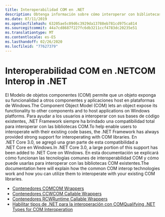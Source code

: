 ```yaml
---
title: Interoperabilidad COM en .NET
description: Obtenga información sobre cómo interoperar con bibliotecas COM en .NET.
ms.date: 07/11/2019
ms.openlocfilehash: 63205ae5c09d6c3929da13788eb781cd975ca814
ms.sourcegitcommit: 44a7cd8687f227fc6db3211ccf4783dc20235e51
ms.translationtype: MT
ms.contentlocale: es-ES
ms.lasthandoff: 02/26/2020
ms.locfileid: "77627379"
---
```

# <a name="com-interop-in-net"></a><span data-ttu-id="d3044-103">Interoperabilidad COM en .NET</span><span class="sxs-lookup"><span data-stu-id="d3044-103">COM Interop in .NET</span></span>

<span data-ttu-id="d3044-104">El Modelo de objetos componentes (COM) permite que un objeto exponga su funcionalidad a otros componentes y aplicaciones host en plataformas de Windows.</span><span class="sxs-lookup"><span data-stu-id="d3044-104">The Component Object Model (COM) lets an object expose its functionality to other components and to host applications on Windows platforms.</span></span> <span data-ttu-id="d3044-105">Para ayudar a los usuarios a interoperar con sus bases de código existentes, .NET Framework siempre ha brindado una compatibilidad total para interoperar con las bibliotecas COM.</span><span class="sxs-lookup"><span data-stu-id="d3044-105">To help enable users to interoperate with their existing code bases, the .NET Framework has always provided strong support for interoperating with COM libraries.</span></span> <span data-ttu-id="d3044-106">En .NET Core 3.0, se agregó una gran parte de esta compatibilidad a .NET Core en Windows.</span><span class="sxs-lookup"><span data-stu-id="d3044-106">In .NET Core 3.0, a large portion of this support has been added to .NET Core on Windows.</span></span> <span data-ttu-id="d3044-107">En esta documentación se explicará cómo funcionan las tecnologías comunes de interoperabilidad COM y cómo puede usarlas para interoperar con las bibliotecas COM existentes.</span><span class="sxs-lookup"><span data-stu-id="d3044-107">The documentation here will explain how the common COM interop technologies work and how you can utilize them to interoperate with your existing COM libraries.</span></span>

- [<span data-ttu-id="d3044-108">Contenedores COM</span><span class="sxs-lookup"><span data-stu-id="d3044-108">COM Wrappers</span></span>](./com-wrappers.md)
- [<span data-ttu-id="d3044-109">Contenedores CCW</span><span class="sxs-lookup"><span data-stu-id="d3044-109">COM Callable Wrappers</span></span>](./com-callable-wrapper.md)
- [<span data-ttu-id="d3044-110">Contenedores RCW</span><span class="sxs-lookup"><span data-stu-id="d3044-110">Runtime Callable Wrappers</span></span>](./runtime-callable-wrapper.md)
- [<span data-ttu-id="d3044-111">Habilitar tipos de .NET para la interoperación con COM</span><span class="sxs-lookup"><span data-stu-id="d3044-111">Qualifying .NET Types for COM Interoperation</span></span>](./qualify-net-types-for-interoperation.md)
